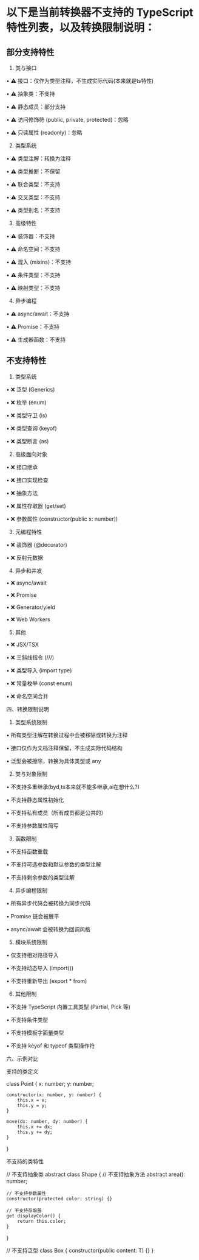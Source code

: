 # 以下是当前转换器不支持的 TypeScript 特性列表，以及转换限制说明：

## 部分支持特性

1. 类与接口

• ⚠️ 接口：仅作为类型注释，不生成实际代码(本来就是ts特性)

• ⚠️ 抽象类：不支持

• ⚠️ 静态成员：部分支持

• ⚠️ 访问修饰符 (public, private, protected)：忽略

• ⚠️ 只读属性 (readonly)：忽略

2. 类型系统

• ⚠️ 类型注解：转换为注释

• ⚠️ 类型推断：不保留

• ⚠️ 联合类型：不支持

• ⚠️ 交叉类型：不支持

• ⚠️ 类型别名：不支持

3. 高级特性

• ⚠️ 装饰器：不支持

• ⚠️ 命名空间：不支持

• ⚠️ 混入 (mixins)：不支持

• ⚠️ 条件类型：不支持

• ⚠️ 映射类型：不支持

4. 异步编程

• ⚠️ async/await：不支持

• ⚠️ Promise：不支持

• ⚠️ 生成器函数：不支持

## 不支持特性

1. 类型系统

• ❌ 泛型 (Generics)

• ❌ 枚举 (enum)

• ❌ 类型守卫 (is)

• ❌ 类型查询 (keyof)

• ❌ 类型断言 (as)

2. 高级面向对象

• ❌ 接口继承

• ❌ 接口实现检查

• ❌ 抽象方法

• ❌ 属性存取器 (get/set)

• ❌ 参数属性 (constructor(public x: number))

3. 元编程特性

• ❌ 装饰器 (@decorator)

• ❌ 反射元数据

4. 异步和并发

• ❌ async/await

• ❌ Promise

• ❌ Generator/yield

• ❌ Web Workers

5. 其他

• ❌ JSX/TSX

• ❌ 三斜线指令 (///)

• ❌ 类型导入 (import type)

• ❌ 常量枚举 (const enum)

• ❌ 命名空间合并

四、转换限制说明

1. 类型系统限制

• 所有类型注解在转换过程中会被移除或转换为注释

• 接口仅作为文档注释保留，不生成实际代码结构

• 泛型会被擦除，转换为具体类型或 any

2. 类与对象限制

• 不支持多重继承(byd,ts本来就不能多继承,ai在想什么?)

• 不支持静态属性初始化

• 不支持私有成员（所有成员都是公共的）

• 不支持参数属性简写

3. 函数限制

• 不支持函数重载

• 不支持可选参数和默认参数的类型注解

• 不支持剩余参数的类型注解

4. 异步编程限制

• 所有异步代码会被转换为同步代码

• Promise 链会被展平

• async/await 会被转换为回调风格

5. 模块系统限制

• 仅支持相对路径导入

• 不支持动态导入 (import())

• 不支持重新导出 (export * from)

6. 其他限制

• 不支持 TypeScript 内置工具类型 (Partial, Pick 等)

• 不支持条件类型

• 不支持模板字面量类型

• 不支持 keyof 和 typeof 类型操作符

六、示例对比

支持的类定义

class Point {
    x: number;
    y: number;
    
    constructor(x: number, y: number) {
        this.x = x;
        this.y = y;
    }
    
    move(dx: number, dy: number) {
        this.x += dx;
        this.y += dy;
    }
}


不支持的类特性

// 不支持抽象类
abstract class Shape {
    // 不支持抽象方法
    abstract area(): number;
    
    // 不支持参数属性
    constructor(protected color: string) {}
    
    // 不支持存取器
    get displayColor() {
        return this.color;
    }
}

// 不支持泛型
class Box<T> {
    constructor(public content: T) {}
}

